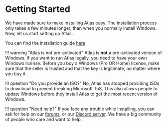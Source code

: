 # Getting Started

We have made sure to make installing Atlas easy. The installation process only takes a few minutes longer, than when you normally install Windows. Now, let us start setting up Atlas.

You can find the installation guide [here](installation/)

!!! warning "Atlas is not pre-activated"
    Atlas is **not** a pre-activated version of Windows. If you want to run Atlas legally, you need to have your own Windows license. Before you buy a Windows (Pro OR Home) license, make sure that the seller is trusted and that the key is legitimate, no matter where you buy it.

!!! question "Do you provide an ISO?"
    No, Atlas has stopped providing ISOs to download to prevent breaking Microsoft ToS. This also allows people to update Windows before they install Atlas to get the most recent version of Windows.

!!! question "Need help?"
    If you face any trouble while installing, you can ask for help on our [forums](https://forum.atlasos.net/), or our [Discord server](https://discord.com/servers/atlas-795710270000332800). We have a big community of people who care and want to help.
